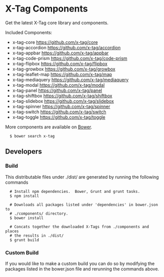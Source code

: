 # X-Tag Components

Get the latest X-Tag core library and components.

Included Components:

* x-tag-core https://github.com/x-tag/core
* x-tag-accordion https://github.com/x-tag/accordion
* x-tag-appbar https://github.com/x-tag/appbar
* x-tag-code-prism https://github.com/x-tag/code-prism
* x-tag-flipbox https://github.com/x-tag/flipbox
* x-tag-growbox https://github.com/x-tag/growbox
* x-tag-leaflet-map https://github.com/x-tag/map
* x-tag-mediaquery https://github.com/x-tag/mediaquery
* x-tag-modal https://github.com/x-tag/modal
* x-tag-panel https://github.com/x-tag/panel
* x-tag-shiftbox https://github.com/x-tag/shiftbox
* x-tag-slidebox https://github.com/x-tag/slidebox
* x-tag-spinner https://github.com/x-tag/spinner
* x-tag-switch https://github.com/x-tag/switch
* x-tag-toggle https://github.com/x-tag/toggle

More components are available on [Bower](https://github.com/bower/bower).

```
  $ bower search x-tag
```

## Developers

### Build

This distributable files under ./dist/  are generated by running the following commands

```
  # Install npm dependencies.  Bower, Grunt and grunt tasks.
  $ npm install

  # Downloads all packages listed under 'dependencies' in bower.json to
  # ./components/ directory.
  $ bower install

  # Concats together the downloaded X-Tags from ./components and places
  # the results in ./dist/
  $ grunt build

```

### Custom Build

If you would like to make a custom build you can do so by modifying the packages listed in the bower.json file and rerunning the commands above.

